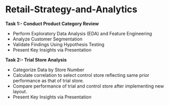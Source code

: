 # Retail-Strategy-and-Analytics

**Task 1:- Conduct Product Category Review**
- Perform Exploratory Data Analysis (EDA) and Feature Engineering
- Analyze Customer Segmentation
- Validate Findings Using Hypothesis Testing
- Present Key Insights via Presentation

**Task 2:- Trial Store Analysis**
- Categorize Data by Store Number
- Calculate correlation to select control store reflecting same prior performance as that of trial store.
- Compare performance of trial and control store after implementing new layout.
- Present Key Insights via Presentation
